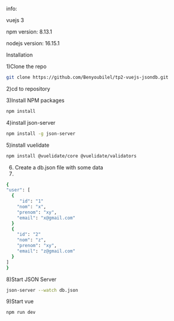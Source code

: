 info:

vuejs 3

npm version: 8.13.1

nodejs version: 16.15.1


Installation

1)Clone the repo
```sh
git clone https://github.com/Benyoubilel/tp2-vuejs-jsondb.git
```
2)cd to repository

3)Install NPM packages
```sh
npm install
```
4)install json-server
```sh
npm install -g json-server
```
5)install vuelidate
```sh
npm install @vuelidate/core @vuelidate/validators
```
6) Create a db.json file with some data
7)
  ```sh
{
  "user": [
    {
       "id": "1"    
      "nom": "x",
      "prenom": "xy",
      "email": "x@gmail.com"
    }
    {
      "id": "2"    
      "nom": "z",
      "prenom": "xy",
      "email": "z@gmail.com"
    }
  ]
}
```
8)Start JSON Server
```sh
json-server --watch db.json
```
9)Start vue
```sh
npm run dev
```



